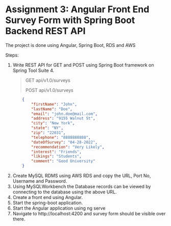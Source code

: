 # Assignment 3: Angular Front End Survey Form with Spring Boot Backend REST API

The project is done using Angular, Spring Boot, RDS and AWS

Steps:

1. Write REST API for GET and POST using Spring Boot framework on Spring Tool Suite 4.
    > GET api/v1.0/surveys
    >
    > POST api/v1.0/surveys
    ```json
        {
            "firstName": "John",
            "lastName": "Doe",
            "email": "john.doe@mail.com",
            "address": "9155 Walnut St",
            "city": "New York",
            "state": "NY",
            "zip": "22031",
            "telephone": "8888888888",
            "dateOfSurvey": "04-28-2022",
            "recommendation": "Very Likely",
            "interest": "Friends",
            "likings": "Students",
            "comment": "Good University"
        }
2. Create MySQL RDMS using AWS RDS and copy the URL, Port No, Username and Password.
3. Using MySQLWorkbench the Database records can be viewed by connecting to the database using the above URL.
4. Create a front end using Angular.
5. Start the spring-boot application.
6. Start the Angular application using ng serve
7. Navigate to http://localhost:4200 and survey form should be visible over there.